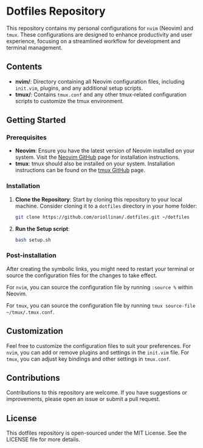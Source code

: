 # Dotfiles Repository

This repository contains my personal configurations for `nvim` (Neovim) and `tmux`. These configurations are designed to enhance productivity and user experience, focusing on a streamlined workflow for development and terminal management.

## Contents

- **nvim/**: Directory containing all Neovim configuration files, including `init.vim`, plugins, and any additional setup scripts.
- **tmux/**: Contains `tmux.conf` and any other tmux-related configuration scripts to customize the tmux environment.

## Getting Started

### Prerequisites

- **Neovim**: Ensure you have the latest version of Neovim installed on your system. Visit the [Neovim GitHub](https://github.com/neovim/neovim) page for installation instructions.
- **tmux**: tmux should also be installed on your system. Installation instructions can be found on the [tmux GitHub](https://github.com/tmux/tmux) page.

### Installation

1. **Clone the Repository**: Start by cloning this repository to your local machine. Consider cloning it to a `dotfiles` directory in your home folder:

    ```bash
    git clone https://github.com/oriollinan/.dotfiles.git ~/dotfiles
    ```

2. **Run the Setup script**:
    ```bash
    bash setup.sh
    ```

### Post-installation

After creating the symbolic links, you might need to restart your terminal or source the configuration files for the changes to take effect.

For `nvim`, you can source the configuration file by running `:source %` within Neovim.

For `tmux`, you can source the configuration file by running `tmux source-file ~/tmux/.tmux.conf`.

## Customization

Feel free to customize the configuration files to suit your preferences. For `nvim`, you can add or remove plugins and settings in the `init.vim` file. For `tmux`, you can adjust key bindings and other settings in `tmux.conf`.

## Contributions

Contributions to this repository are welcome. If you have suggestions or improvements, please open an issue or submit a pull request.

## License

This dotfiles repository is open-sourced under the MIT License. See the LICENSE file for more details.
